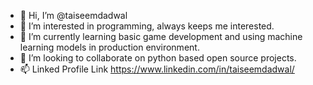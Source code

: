 - 👋 Hi, I’m @taiseemdadwal
- 👀 I’m interested in programming, always keeps me interested.
- 🌱 I’m currently learning basic game development and using machine learning models in production environment.
- 💞️ I’m looking to collaborate on python based open source projects.
- 📫 Linked Profile Link https://www.linkedin.com/in/taiseemdadwal/

<!---
taiseemdadwal/taiseemdadwal is a ✨ special ✨ repository because its `README.md` (this file) appears on your GitHub profile.
You can click the Preview link to take a look at your changes.
--->
